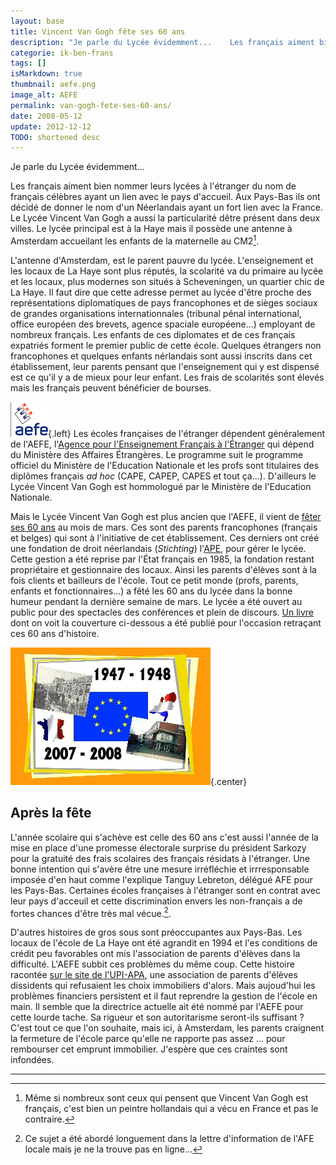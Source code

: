 ```yaml
---
layout: base
title: Vincent Van Gogh fête ses 60 ans
description: "Je parle du Lycée évidemment...    Les français aiment bien nommer leurs lycées à l'étranger du nom de français célèbres ayant un lien avec le pays d'a"
categorie: ik-ben-frans
tags: []
isMarkdown: true
thumbnail: aefe.png
image_alt: AEFE
permalink: van-gogh-fete-ses-60-ans/
date: 2008-05-12
update: 2012-12-12
TODO: shortened desc
---
```


Je parle du Lycée évidemment...

Les français aiment bien nommer leurs lycées à l'étranger du nom de français célèbres ayant un lien avec le pays d'accueil. Aux Pays-Bas ils ont décidé de donner le nom d'un Néerlandais ayant un fort lien avec la France. Le Lycée Vincent Van Gogh a aussi la particularité dêtre présent dans deux villes. Le lycée principal est à la Haye mais il possède une antenne à Amsterdam accueilant les enfants de la maternelle au CM2[^1].

L'antenne d'Amsterdam, est le parent pauvre du lycée. L'enseignement et les locaux de La Haye sont plus réputés, la scolarité va du primaire au lycée et les locaux, plus modernes son situés à Scheveningen, un quartier chic de La Haye. Il faut dire que cette adresse permet au lycée d'être proche des représentations diplomatiques de pays francophones et de sièges sociaux de grandes organisations internationnales (tribunal pénal international, office européen des brevets, agence spaciale européene...) employant de nombreux français. Les enfants de ces diplomates et de ces français expatriés forment le premier public de cette école. Quelques étrangers non francophones et quelques enfants nérlandais sont aussi inscrits dans cet établissement, leur parents pensant que l'enseignement qui y est dispensé est ce qu'il y a de mieux pour leur enfant. Les frais de scolarités sont élevés mais les français peuvent bénéficier de bourses.

![AEFE](aefe.png){.left} Les écoles françaises de l'étranger dépendent généralement de l'AEFE, l'[Agence pour l'Enseignement Français à l'Étranger](http://www.aefe.diplomatie.fr/textes.php/Missions,_actions,_moyens) qui dépend du Ministère des Affaires Étrangères. Le programme suit le programme officiel du Ministère de l'Education Nationale et les profs sont titulaires des diplômes français *ad hoc* (CAPE, CAPEP, CAPES et tout ça...). D'ailleurs le Lycée Vincent Van Gogh est hommologué par le Ministère de l'Education Nationale.

Mais le Lycée Vincent Van Gogh est plus ancien que l'AEFE, il vient de [fêter ses 60 ans](http://www.ambafrance.nl/spip.php?article9460) au mois de mars. Ces sont des parents francophones (français et belges) qui sont à l'initiative de cet établissement. Ces derniers ont créé une fondation de droit néerlandais (*Stichting*) l'[APE](http://membres.lycos.fr/apepaysbas/), pour gérer le lycée. Cette gestion a été reprise par l'État français en 1985, la fondation restant propriétaire et gestionnaire des locaux. Ainsi les parents d'élèves sont à la fois clients et bailleurs de l'école. Tout ce petit monde (profs, parents, enfants et fonctionnaires...) a fêté les 60 ans du lycée dans la bonne humeur pendant la dernière semaine de mars. Le lycée  a été ouvert au public pour des spectacles des conférences et plein de discours. [Un livre](http://www.lyceevangogh.nl/soixanteans/book.html) dont on voit la couverture ci-dessous a été publié pour l'occasion retraçant ces 60 ans d'histoire.

![Couverture du bouquin sur le Lycée Van Gogh](cartonsoixante.jpg){.center}

## Après la fête
L'année scolaire qui s'achève est celle des 60 ans c'est aussi l'année de la mise en place d'une promesse électorale surprise du président Sarkozy pour la gratuité des frais scolaires des français résidats à l'étranger. Une bonne intention qui s'avère être une mesure irréfléchie et irrresponsable imposée d'en haut comme l'explique Tanguy Lebreton, délégué AFE pour les Pays-Bas. Certaines écoles françaises à l'étranger sont en contrat avec leur pays d'acceuil et cette discrimination envers les non-français a de fortes chances d'être très mal vécue.[^2]. 

D'autres histoires de gros sous sont préoccupantes aux Pays-Bas. Les locaux de l'école de La Haye ont été agrandit en 1994 et l'es conditions de crédit peu favorables ont mis l'association de parents d'élèves dans la difficulté. L'AEFE subbit ces problèmes du même coup. Cette histoire racontée [sur le site de l'UPI-APA](http://www.upi-apa.org/), une association de parents d'élèves dissidents qui refusaient les choix immobiliers d'alors. Mais aujoud'hui les problèmes financiers persistent et il faut reprendre la gestion de l'école en main. Il semble que la directrice actuelle ait été nommé par l'AEFE pour cette lourde tache. Sa rigueur et son autoritarisme seront-ils suffisant ? C'est tout ce que l'on souhaite, mais ici, à Amsterdam, les parents craignent la fermeture de l'école parce qu'elle ne rapporte pas assez ... pour rembourser cet emprunt immobilier. J'espère que ces craintes sont infondées.

---
[^1]: Même si nombreux sont ceux qui pensent que Vincent Van Gogh est français, c'est bien un peintre hollandais qui a vécu en France et pas le contraire.
[^2]: Ce sujet a été abordé longuement dans la lettre d'information de l'AFE locale mais je ne la trouve pas en ligne...
<!-- post notes:
ancienne URL du lycée
http://users.bart.nl/~lvangogh/ 

http://www.upi-apa.org/
http://membres.lycos.fr/apepaysbas/
--->
